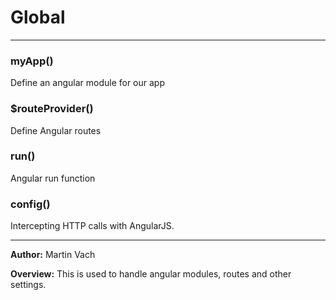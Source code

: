 # Global





* * *

### myApp() 

Define an angular module for our app



### $routeProvider() 

Define Angular routes



### run() 

Angular run function



### config() 

Intercepting HTTP calls with AngularJS.




* * *



**Author:** Martin Vach



**Overview:** This is used to handle angular modules, routes and other settings.


